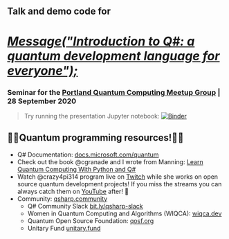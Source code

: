 ## Talk and demo code for
# [_Message("Introduction to Q#: a quantum development language for everyone");_](https://www.meetup.com/Portland-Quantum-Computing-Meetup-Group/events/271919062/) 
### Seminar for the [Portland Quantum Computing Meetup Group](https://www.meetup.com/Portland-Quantum-Computing-Meetup-Group) | 28 September 2020

> Try running the presentation Jupyter notebook: [![Binder](https://mybinder.org/badge_logo.svg)](https://mybinder.org/v2/gh/crazy4pi314/pqc-qsharp-intro/master?filepath=demo.ipynb)
> 
<!-- > The video for this presentation can be found on [YouTube](https://youtu.be/nMiSHq_FuT0) -->


## 👩‍💻Quantum programming resources!👩‍💻

- Q# Documentation: [docs.microsoft.com/quantum](https://docs.microsoft.com/quantum)
- Check out the book @cgranade and I wrote from Manning: [Learn Quantum Computing With Python and Q#](bit.ly/qsharp-book)
- Watch @crazy4pi314 program live on [Twitch](https://twitch.tv/crazy4pi314) while she works on open source quantum development projects! If you miss the streams you can always catch them on [YouTube](https://youtube.com/SarahKaiser314) after! 💖
- Community: [qsharp.community](https://qsharp.community/)
    - Q# Community Slack [bit.ly/qsharp-slack](https://bit.ly/qsharp-slack)
    - Women in Quantum Computing and Algorithms (WIQCA): [wiqca.dev](https://wiqca.dev)
    - Quantum Open Source Foundation: [qosf.org](https://www.qosf.org/)
    - Unitary Fund [unitary.fund](https://unitary.fund/)
